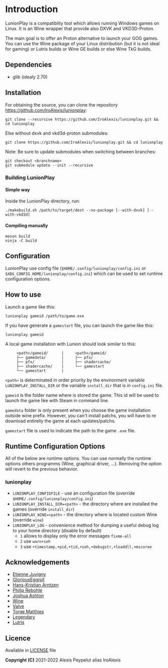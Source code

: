  # Introduction

LunionPlay is a compatiblity tool which allows running Windows games on Linux. It is an Wine wrapper that provide also DXVK and VKD3D-Proton.

The main goal is to offer an Proton alternative to launch your GOG games. You can use the Wine package of your Linux distribution (but it is not ideal for gaming) or Lutris builds or Wine GE builds or else Wine TkG builds.


## Dependencies
* glib (idealy 2.70)



## Installation

For obtaining the source, you can clone the repository https://github.com/IroAlexis/lunionplay:
```
git clone --recursive https://github.com/IroAlexis/lunionplay.git && cd lunionplay
```

Else without dxvk and vkd3d-proton submodules:
```
git clone https://github.com/IroAlexis/lunionplay.git && cd lunionplay
```

Note: Be sure to update submodules when switching between branches:
```
git checkout <branchname>
git submodule update --init --recursive
```

### Building LunionPlay
#### Simple way
Inside the LunionPlay directory, run:
```
./makebuild.sh /path/to/target/dest --no-package [--with-dxvk] [--with-vkd3d]
```

#### Compiling manually
```
meson build
ninja -C build
```


## Configuration
LunionPlay use config file (`$HOME/.config/lunionplay/config.ini` or `$XDG_CONFIG_HOME/lunionplay/config.ini`) which can be used to set runtime configuration options.

## How to use

Launch a game like this:
```
lunionplay gameid /path/to/game.exe
```

If you have generate a `gamestart` file, you can launch the game like this:
```
lunionplay gameid
```

A local game installation with Lunion should look similar to this:
```
     <path>/gameid/      |     <path>/gameid/
     ├── gamedata/       |     ├── pfx/
     ├── pfx/            |     ├── shadercache/
     ├── shadercache/    |     └── gamestart
     └── gamestart       |
```
`<path>` is determinated in order priority by the environment variable `LUNIONPLAY_INSTALL_DIR` or the variable `install_dir` that is in `config.ini` file.

`gameid` is the folder name where is stored the game. This id will be used to launch the game like with Steam in command line.

`gamedata` folder is only present when you choose the game installation outside wine prefix. However, you can't install patchs, you will have to re download entirelly the game at each updates/patchs.

`gamestart` file is used to indicate the path to the game `.exe` file.



## Runtime Configuration Options
All of the below are runtime options. You can use normally the runtime options others programms (Wine, graphical driver, ...). Removing the option will revert to the previous behavior.
### lunionplay
* `LUNIONPLAY_CONFIGFILE` - use an configuration file (override `$HOME/.config/lunionplay/config.ini`)
* `LUNIONPLAY_INSTALL_DIR=<path>` - the directory where are installed the games (override `install_dir`)
* `LUNIONPLAY_WINE=<path>` - the directory where is located custom Wine (override `wine`)
* `LUNIONPLAY_LOG` - convenience method for dumping a useful debug log to your home directory (disable by default)
  * `1` allows to display only the error messages `fixme-all`
  * `2` use `warn+seh`
  * `3` use `+timestamp,+pid,+tid,+seh,+debugstr,+loaddll,+mscoree`



## Acknowledgements
* [Etienne Juvigny](https://github.com/Tk-Glitch)
* [GloriousEggroll](https://github.com/GloriousEggroll)
* [Hans-Kristian Arntzen](https://github.com/HansKristian-Work)
* [Philip Rebohle](https://github.com/doitsujin)
* [Joshua Ashton](https://github.com/Joshua-Ashton)
* [Wine](https://winehq.org)
* [Valve](https://github.com/ValveSoftware/Proton)
* [Torge Matthies ](https://github.com/openglfreak)
* [Legendary](https://github.com/derrod/legendary)
* [Lutris](https://github.com/lutris)



## Licence
Available in [LICENSE](LICENSE) file<br>

**Copyright (C)** 2021-2022 Alexis Peypelut alias IroAlexis
